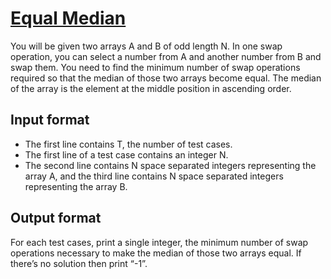 # [Equal Median][link]

You will be given two arrays A and B of odd length N. In one swap operation, you can select a number from A and another number from B and swap them. You need to find the minimum number of swap operations required so that the median of those two arrays become equal. The median of the array is the element at the middle position in ascending order.

## Input format

- The first line contains T, the number of test cases.
- The first line of a test case contains an integer N.
- The second line contains N space separated integers representing the array A, and the third line contains N space separated integers representing the array B.

## Output format

For each test cases, print a single integer, the minimum number of swap operations necessary to make the median of those two arrays equal. If there’s no solution then print “-1”.

[link]: https://www.hackerearth.com/practice/basic-programming/implementation/basics-of-implementation/practice-problems/algorithm/equal-median-8aba723b/
